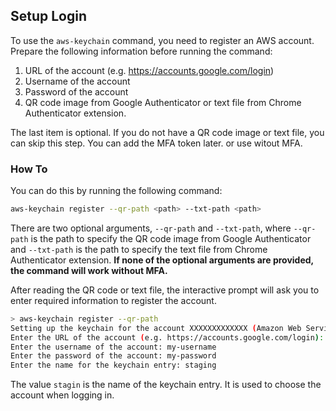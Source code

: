## Setup Login

To use the `aws-keychain` command, you need to register an AWS account. Prepare the following information before running the command:

1. URL of the account (e.g. <https://accounts.google.com/login>)
2. Username of the account
3. Password of the account
4. QR code image from Google Authenticator or text file from Chrome Authenticator extension.

The last item is optional. If you do not have a QR code image or text file, you can skip this step. You can add the MFA token later. or use witout MFA.

### How To

You can do this by running the following command:

```sh
aws-keychain register --qr-path <path> --txt-path <path>
```

There are two optional arguments, `--qr-path` and `--txt-path`,
where `--qr-path` is the path to specify the QR code image from Google Authenticator and `--txt-path` is the path to specify the text file from Chrome Authenticator extension. **If none of the optional arguments are provided, the command will work without MFA.**

After reading the QR code or text file, the interactive prompt will ask you to enter required information to register the account.

```sh
> aws-keychain register --qr-path
Setting up the keychain for the account XXXXXXXXXXXXX (Amazon Web Services)
Enter the URL of the account (e.g. https://accounts.google.com/login): https://XXXXXXXXXXX.signin.aws.amazon.com/console
Enter the username of the account: my-username
Enter the password of the account: my-password
Enter the name for the keychain entry: staging
```

The value `stagin` is the name of the keychain entry. It is used to choose the account when logging in.
